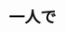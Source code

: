 ---
title: 一人で
description: 人
kana: ひとりで
pronunciation: hitoride
tone: ②
type: 名词
pubDate: 2024-08-21 00:00:42
lessonIndex: 5
---